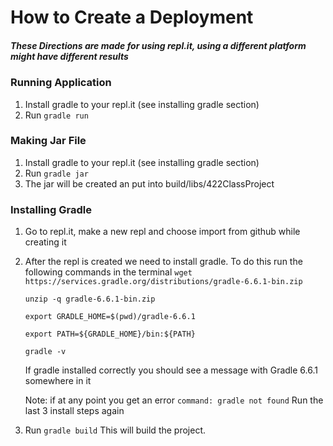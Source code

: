# How to Create a Deployment 
##### These Directions are made for using repl.it, using a different platform might have different results

### Running Application 
1. Install gradle to your repl.it (see installing gradle section)
2. Run `gradle run`

### Making Jar File 
1. Install gradle to your repl.it (see installing gradle section)
2. Run `gradle jar`
3. The jar will be created an put into build/libs/422ClassProject


### Installing Gradle

1. Go to repl.it, make a new repl and choose import from github while creating it 
2. After the repl is created we need to install gradle. To do this run the following commands in the terminal
    `wget https://services.gradle.org/distributions/gradle-6.6.1-bin.zip`

    `unzip -q gradle-6.6.1-bin.zip`

    `export GRADLE_HOME=$(pwd)/gradle-6.6.1`

    `export PATH=${GRADLE_HOME}/bin:${PATH}`

    `gradle -v`
    
    If gradle installed correctly you should see a message with Gradle 6.6.1 somewhere in it
    
    Note: if at any point you get an error `command: gradle not found` Run the last 3 install steps again

3. Run `gradle build` This will build the project.



